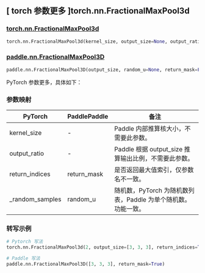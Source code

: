 ## [ torch 参数更多 ]torch.nn.FractionalMaxPool3d

### [torch.nn.FractionalMaxPool3d](https://pytorch.org/docs/stable/generated/torch.nn.FractionalMaxPool3d.html#fractionalmaxpool3d)

```python
torch.nn.FractionalMaxPool3d(kernel_size, output_size=None, output_ratio=None, return_indices=False, _random_samples=None)
```

### [paddle.nn.FractionalMaxPool3D](https://www.paddlepaddle.org.cn/documentation/docs/en/develop/api/paddle/nn/FractionalMaxPool3D_cn.html)

```python
paddle.nn.FractionalMaxPool3D(output_size, random_u=None, return_mask=False, name=None)
```

PyTorch 参数更多，具体如下：

### 参数映射

| PyTorch       | PaddlePaddle | 备注                                                   |
| ------------- | ------------ | ------------------------------------------------------ |
| kernel_size   | -            | Paddle 内部推算核大小，不需要此参数。                       |
| output_ratio  | -            | Paddle 根据 output_size 推算输出比例，不需要此参数。        |
| return_indices | return_mask | 是否返回最大值索引，仅参数名不一致。                         |
| _random_samples | random_u   | 随机数，PyTorch 为随机数列表，Paddle 为单个随机数。功能一致。  |


### 转写示例

```python
# Pytorch 写法
torch.nn.FractionalMaxPool3d(2, output_size=[3, 3, 3], return_indices=True)

# Paddle 写法
paddle.nn.FractionalMaxPool3D([3, 3, 3], return_mask=True)
```
